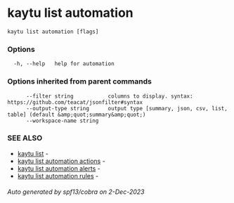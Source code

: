 # kaytu list automation



```
kaytu list automation [flags]
```

### Options

```
  -h, --help   help for automation
```

### Options inherited from parent commands

```
      --filter string           columns to display. syntax: https://github.com/teacat/jsonfilter#syntax
      --output-type string      output type [summary, json, csv, list, table] (default &amp;quot;summary&amp;quot;)
      --workspace-name string   
```

### SEE ALSO

* [kaytu list](kaytu_list)	 - 
* [kaytu list automation actions](kaytu_list_automation_actions)	 - 
* [kaytu list automation alerts](kaytu_list_automation_alerts)	 - 
* [kaytu list automation rules](kaytu_list_automation_rules)	 - 

###### Auto generated by spf13/cobra on 2-Dec-2023
